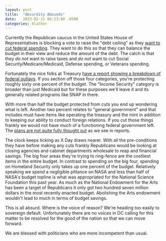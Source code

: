 ```yaml
---
layout: post
title:  "Absurdity Abounds"
date:   2023-02-11 08:23:00 -0500
categories: blather
---
```

Currently the Republican caucus in the United States House of Representatives is blocking a vote to raise the "debt ceiling" as they [want to cut federal spending](https://www.msn.com/en-us/news/politics/factbox-u-s-house-republicans-many-proposals-for-spending-cuts-in-debt-ceiling-debate/ar-AA170JkU).  They want to do this so that they can balance the budget in their view and reduce the amount of the debt.  The catch is that they *do not* want to raise taxes and *do not* want to cut Social Security/Medicare/Medicaid, Defense spending, or Veterans spending.

Fortunately the nice folks at Treasury [have a report showing a breakdown of federal outlays](https://fiscaldata.treasury.gov/americas-finance-guide/federal-spending/#spending-categories).  If you section off those four categories, you're protecting roughly sixty one percent of the budget.  The "Income Security" category is broader than just Medicaid but for these purposes we'll leave it and its generally related programs like SNAP in there.

With more than half the budget protected from cuts you end up wondering what is left.  Another two percent relates to "general government" and that includes must have items like operating the treasury and the mint in addition to keeping our ability to conduct foreign relations.  If you cut those things frankly we would not have much of a functioning federal government left.  The [plans are not quite fully thought out](https://thehill.com/finance/3849874-here-are-the-spending-cuts-republicans-have-pitched-in-debt-limit-talks/) as we see in reports.

The clock keeps ticking as X Day draws nearer.  With all the pre-conditions they have before making any cuts frankly Republicans would be looking at closing agencies and cabinet departments wholesale to reap and financial savings.  The big four areas they're trying to ring-fence are the costliest items in the entire budget.  In contrast to spending on the big four, spending on Homeland Security only takes up one percent of the budget.  Relatively speaking we spend a negligible pittance on NASA and less than half of NASA's budget topline is what was appropriated for the National Science Foundation this past year.  As much as the National Endowment for the Arts has been a target of Republicans it only got two hundred seven million dollars in the most recently enacted budget.  Abolishing the Arts endowment wouldn't lead to much in terms of budget savings.

This is all absurd.  Where is the voice of reason?  We're heading too easily to sovereign default.  Unfortunately there are no voices in DC calling for this matter to be resolved for the good of the nation so that we can move forward.

We are blessed with politicians who are more incompetent than usual.

